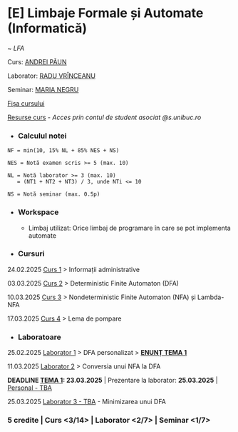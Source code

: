 # [E] Limbaje Formale și Automate (Informatică)

~ *LFA*

Curs: [ANDREI PĂUN](mailto:apaun@fmi.unibuc.ro)

Laborator: [RADU VRÎNCEANU](mailto:radu-tudor.vrinceanu@s.unibuc.ro)

Seminar: [MARIA NEGRU](mailto:maria.negru@unibuc.ro)

[Fișa cursului](./Fisa%20cursului%20-%20LFA.pdf)

[Resurse curs](https://moodle.unibuc.ro/course/view.php?id=44900) - _Acces prin contul de student asociat @s.unibuc.ro_

* ### Calculul notei

```     
NF = min(10, 15% NL + 85% NES + NS)

NES = Notă examen scris >= 5 (max. 10)

NL = Notă laborator >= 3 (max. 10)
   = (NT1 + NT2 + NT3) / 3, unde NTi <= 10

NS = Notă seminar (max. 0.5p)
```

* ### Workspace

    - Limbaj utilizat: Orice limbaj de programare în care se pot implementa automate

* ### Cursuri

24.02.2025 [Curs 1](./Cursuri/01.%20Informatii%20administrative%20%20-%2024.02.2025.pdf) > Informații administrative

03.03.2025 [Curs 2](./Cursuri/02.%20DFA%20-%2003.03.2025.pdf) > Deterministic Finite Automaton (DFA)

10.03.2025 [Curs 3](./Cursuri/03.%20NFA%20si%20Lambda%20NFA%20-%2010.03.2025.pdf) > Nondeterministic Finite Automaton (NFA) și Lambda-NFA

17.03.2025 [Curs 4](./Cursuri/04.%20Lema%20de%20pompare%20-%2017.03.2025.pdf) > Lema de pompare

* ### Laboratoare

25.02.2025 [Laborator 1](./Laboratoare/Laboratorul%2001/) > DFA personalizat > **[ENUNȚ TEMA 1](./Laboratoare/Teme/01.%20DFA%20si%20NFA.pdf)**

11.03.2025 [Laborator 2](./Laboratoare/Laboratorul%2002/) > Conversia unui NFA la DFA

**DEADLINE [TEMA 1](./Laboratoare/Teme/01.%20DFA%20si%20NFA.pdf): 23.03.2025** | Prezentare la laborator: **25.03.2025** | [Personal - TBA](https://github.com/vlaxcs/DFA-NFA)

25.03.2025 [Laborator 3 - TBA]() - Minimizarea unui DFA

### **5 credite | Curs <3/14> | Laborator <2/7> | Seminar <1/7>**
